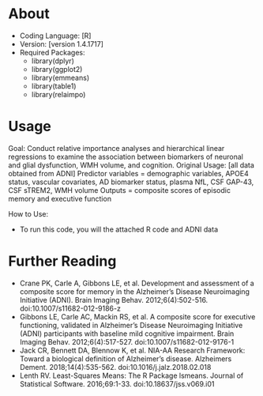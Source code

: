 # About

- Coding Language: [R]
- Version: [version 1.4.1717]
- Required Packages: 
	- library(dplyr)
	- library(ggplot2)
	- library(emmeans)
	- library(table1)
	- library(relaimpo)

# Usage

Goal: Conduct relative importance analyses and hierarchical linear regressions to examine the association between biomarkers of neuronal and glial dysfunction, WMH volume, and cognition.
Original Usage: [all data obtained from ADNI] Predictor variables = demographic variables, APOE4 status, vascular covariates, AD biomarker status, plasma NfL, CSF GAP-43, CSF sTREM2, WMH volume  Outputs = composite scores of episodic memory and executive function

How to Use: 
- To run this code, you will the attached R code and ADNI data

# Further Reading
- Crane PK, Carle A, Gibbons LE, et al. Development and assessment of a composite score for memory in the Alzheimer’s Disease Neuroimaging Initiative (ADNI). Brain Imaging Behav. 2012;6(4):502-516. doi:10.1007/s11682-012-9186-z
- Gibbons LE, Carle AC, Mackin RS, et al. A composite score for executive functioning, validated in Alzheimer’s Disease Neuroimaging Initiative (ADNI) participants with baseline mild cognitive impairment. Brain Imaging Behav. 2012;6(4):517-527. doi:10.1007/s11682-012-9176-1
- Jack CR, Bennett DA, Blennow K, et al. NIA-AA Research Framework: Toward a biological definition of Alzheimer’s disease. Alzheimers Dement. 2018;14(4):535-562. doi:10.1016/j.jalz.2018.02.018
- Lenth RV. Least-Squares Means: The R Package lsmeans. Journal of Statistical Software. 2016;69:1-33. doi:10.18637/jss.v069.i01
